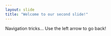 ```yaml
---
layout: slide
title: "Welcome to our second slide!"
---
```

Navigation tricks...
Use the left arrow to go back!
